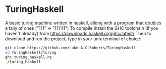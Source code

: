 # TuringHaskell
A basic turing machine written in haskell, allong with a program that doubles a tally of ones ("111" -> "111111")
To compile install the GHC toolchain (if you haven't already) from https://downloads.haskell.org/ghc/latest/
Then to download and run the project, type in your unix terminal of choice:
```bash
git clone https://github.com/Luke-A-C-Roberts/TuringHaskell
cd TuringHaskell/turing
ghc turing_haskell.hs
./turing_haskell
```
